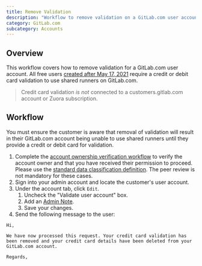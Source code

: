 ```yaml
---
title: Remove Validation
description: "Workflow to remove validation on a GitLab.com user account"
category: GitLab.com
subcategory: Accounts
---
```


## Overview

This workflow covers how to remove validation for a GitLab.com user account. All free users [created after May 17, 2021](https://about.gitlab.com/blog/2021/05/17/prevent-crypto-mining-abuse/) require a credit or debit card validation to use shared runners on GitLab.com.

> Credit card validation *is not* connected to a customers.gitlab.com account or Zuora subscription.

## Workflow

You must ensure the customer is aware that removal of validation will result in their GitLab.com account being unable to use shared runners until they provide a credit or debit card for validation.

1. Complete the [account ownership verification workflow](/handbook/support/workflows/account_verification/#workflow) to verify the account owner and that you have received their permission to proceed. Please use the [standard data classification definition](https://internal.gitlab.com/handbook/support/#data-classification). The peer review is not mandatory for these cases.
1. Sign into your admin account and locate the customer's user account.
1. Under the account tab, click `Edit`.
    1. Uncheck the "Validate user account" box.
    1. Add an [Admin Note](/handbook/support/workflows/admin_note/).
    1. Save your changes.
1. Send the following message to the user:

```text
Hi,

We have now processed this request. Your credit card validation has been removed and your credit card details have been deleted from your GitLab.com account.

Regards,
```
